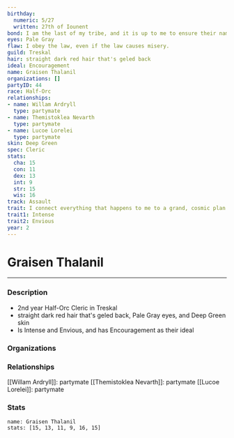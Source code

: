 ```yaml
---
birthday:
  numeric: 5/27
  written: 27th of Iounent
bond: I am the last of my tribe, and it is up to me to ensure their names enter legend.
eyes: Pale Gray
flaw: I obey the law, even if the law causes misery.
guild: Treskal
hair: straight dark red hair that's geled back
ideal: Encouragement
name: Graisen Thalanil
organizations: []
partyID: 44
race: Half-Orc
relationships:
- name: Willam Ardryll
  type: partymate
- name: Themistoklea Nevarth
  type: partymate
- name: Lucoe Lorelei
  type: partymate
skin: Deep Green
spec: Cleric
stats:
  cha: 15
  con: 11
  dex: 13
  int: 9
  str: 15
  wis: 16
track: Assault
trait: I connect everything that happens to me to a grand, cosmic plan.
trait1: Intense
trait2: Envious
year: 2
---
```

# Graisen Thalanil
---
### Description
- 2nd year Half-Orc Cleric in Treskal
- straight dark red hair that's geled back, Pale Gray eyes, and Deep Green skin
- Is Intense and Envious, and has Encouragement as their ideal

### Organizations
### Relationships
[[Willam Ardryll]]: partymate
[[Themistoklea Nevarth]]: partymate
[[Lucoe Lorelei]]: partymate
### Stats
```statblock
name: Graisen Thalanil
stats: [15, 13, 11, 9, 16, 15]
```